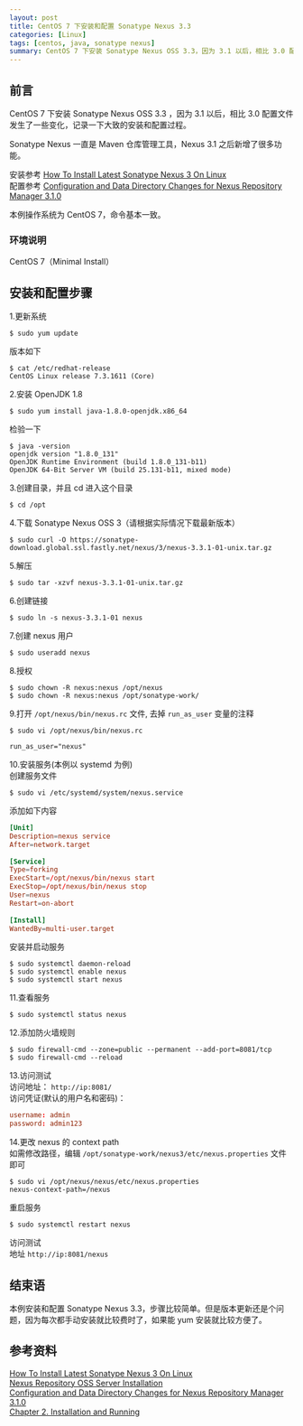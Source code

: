 ```yaml
---
layout: post
title: CentOS 7 下安装和配置 Sonatype Nexus 3.3
categories: [Linux]
tags: [centos, java, sonatype nexus]
summary: CentOS 7 下安装 Sonatype Nexus OSS 3.3，因为 3.1 以后，相比 3.0 配置文件发生了一些变化，记录一下大致的安装和配置过程。
---
```

## 前言
CentOS 7 下安装 Sonatype Nexus OSS 3.3 ，因为 3.1 以后，相比 3.0 配置文件发生了一些变化，记录一下大致的安装和配置过程。

Sonatype Nexus 一直是 Maven 仓库管理工具，Nexus 3.1 之后新增了很多功能。

安装参考 [How To Install Latest Sonatype Nexus 3 On Linux][1]  
配置参考 [Configuration and Data Directory Changes for Nexus Repository Manager 3.1.0][3]

本例操作系统为 CentOS 7，命令基本一致。

### 环境说明
CentOS 7（Minimal Install）

## 安装和配置步骤
1.更新系统

```terminal
$ sudo yum update
```

版本如下

```terminal
$ cat /etc/redhat-release 
CentOS Linux release 7.3.1611 (Core)
```

2.安装 OpenJDK 1.8

```terminal
$ sudo yum install java-1.8.0-openjdk.x86_64
```

检验一下

```terminal
$ java -version
openjdk version "1.8.0_131"
OpenJDK Runtime Environment (build 1.8.0_131-b11)
OpenJDK 64-Bit Server VM (build 25.131-b11, mixed mode)
```

3.创建目录，并且 cd 进入这个目录

```terminal
$ cd /opt
```

4.下载 Sonatype Nexus OSS 3（请根据实际情况下载最新版本）

```terminal
$ sudo curl -O https://sonatype-download.global.ssl.fastly.net/nexus/3/nexus-3.3.1-01-unix.tar.gz
```

5.解压

```terminal
$ sudo tar -xzvf nexus-3.3.1-01-unix.tar.gz
```

6.创建链接

```terminal
$ sudo ln -s nexus-3.3.1-01 nexus
```

7.创建 nexus 用户

```terminal
$ sudo useradd nexus
```

8.授权

```terminal
$ sudo chown -R nexus:nexus /opt/nexus
$ sudo chown -R nexus:nexus /opt/sonatype-work/
```

9.打开 `/opt/nexus/bin/nexus.rc` 文件, 去掉 `run_as_user` 变量的注释

```terminal
$ sudo vi /opt/nexus/bin/nexus.rc

run_as_user="nexus"
```

10.安装服务(本例以 systemd 为例)  
创建服务文件

```terminal
$ sudo vi /etc/systemd/system/nexus.service
```

添加如下内容

```conf
[Unit]
Description=nexus service
After=network.target
	
[Service]
Type=forking
ExecStart=/opt/nexus/bin/nexus start
ExecStop=/opt/nexus/bin/nexus stop
User=nexus
Restart=on-abort
	
[Install]
WantedBy=multi-user.target
```

安装并启动服务

```terminal
$ sudo systemctl daemon-reload
$ sudo systemctl enable nexus
$ sudo systemctl start nexus
```

11.查看服务

```terminal
$ sudo systemctl status nexus
```

12.添加防火墙规则

```terminal
$ sudo firewall-cmd --zone=public --permanent --add-port=8081/tcp
$ sudo firewall-cmd --reload 
```

13.访问测试  
访问地址： `http://ip:8081/`  
访问凭证(默认的用户名和密码)：

```conf
username: admin
password: admin123
```

14.更改 nexus 的 context path  
如需修改路径，编辑 `/opt/sonatype-work/nexus3/etc/nexus.properties` 文件即可

```terminal
$ sudo vi /opt/nexus/nexus/etc/nexus.properties
nexus-context-path=/nexus
```

重启服务

```terminal
$ sudo systemctl restart nexus
```

访问测试  
地址 `http://ip:8081/nexus`  

## 结束语
本例安装和配置 Sonatype Nexus 3.3，步骤比较简单。但是版本更新还是个问题，因为每次都手动安装就比较费时了，如果能 yum 安装就比较方便了。

## 参考资料
[How To Install Latest Sonatype Nexus 3 On Linux][1]  
[Nexus Repository OSS Server Installation][2]  
[Configuration and Data Directory Changes for Nexus Repository Manager 3.1.0][3]  
[Chapter 2. Installation and Running][4]
 
[1]: http://www.sonatype.org/nexus/2017/01/25/how-to-install-latest-sonatype-nexus-3-on-linux/
[2]: http://clusterfrak.com/sysops/app_installs/nexus_install/
[3]: https://support.sonatype.com/hc/en-us/articles/231749327-Configuration-and-Data-Directory-Changes-for-Nexus-Repository-Manager-3-1-0
[4]: https://books.sonatype.com/nexus-book/3.0/reference/install.html
